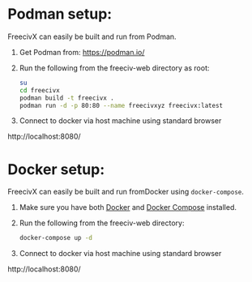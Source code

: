 Podman setup:
======================

FreecivX can easily be built and run from Podman.

 1. Get Podman from: https://podman.io/

 2. Run the following from the freeciv-web directory as root:

    ```sh
    su
    cd freecivx
    podman build -t freecivx .
    podman run -d -p 80:80 --name freecivxyz freecivx:latest
    ```

 3. Connect to docker via host machine using standard browser

http://localhost:8080/



Docker setup:
=============

FreecivX can easily be built and run fromDocker using `docker-compose`.

 1. Make sure you have both [Docker](https://www.docker.com/get-started) and [Docker Compose](https://docs.docker.com/compose/install/) installed.

 2. Run the following from the freeciv-web directory:

    ```sh
    docker-compose up -d
    ```

 3. Connect to docker via host machine using standard browser

http://localhost:8080/


